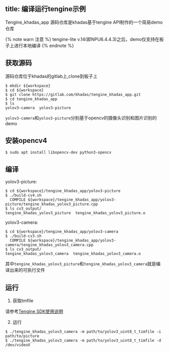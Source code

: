 title: 编译运行tengine示例
---

Tengine_khadas_app 源码仓库是khadas基于tengine API制作的一个简易demo仓库


{% note warn 注意 %}
tengine-lite v.14(即NPU6.4.4.3)之后，demo仅支持在板子上进行本地编译
{% endnote %}

## 获取源码

源码仓库位于khadas的gitlab上,clone到板子上

```shell
$ mkdir ${workspace}
$ cd ${workspace}
$ git clone https://gitlab.com/khadas/tengine_khadas_app.git
$ cd tengine_khadas_app
$ ls
yolov3-camera  yolov3-picture
```

`yolov3-camera`和`yolov3-picture`分别基于opencv的摄像头识别和图片识别的demo

## 安装opencv4

```shell
$ sudo apt install libopencv-dev python3-opencv
```

## 编译


yolov3-picture:

```shell
$ cd ${workspace}/tengine_khadas_app/yolov3-picture
$ ./build-cv4.sh
  COMPILE ${workspace}/tengine_khadas_app/yolov3-picture/tengine_khadas_yolov3_picture.cpp
$ ls cv3_output/
tengine_khadas_yolov3_picture  tengine_khadas_yolov3_picture.o
```

yolov3-camera:

```shell
$ cd ${workspace}/tengine_khadas_app/yolov3-camera
$ ./build-cv3.sh
  COMPILE ${workspace}/tengine_khadas_app/yolov3-camera/tengine_khadas_yolov3_camera.cpp
$ ls cv3_output/
tengine_khadas_yolov3_camera  tengine_khadas_yolov3_camera.o
```

其中`tengine_khadas_yolov3_picture`和`tengine_khadas_yolov3_camera`就是编译出来的可执行文件


## 运行


1. 获取tmfile

请参考[Tengine SDK使用说明](/linux/zh-cn/vim3/TengineSDK.html)


2. 运行

```shell
$ ./tengine_khadas_yolov3_camera -m path/to/yolov3_uint8_t_timfile -i path/to/picture
$ ./tengine_khadas_yolov3_camera -m path/to/yolov3_uint8_t_timfile -d /dev/videoX
```



















